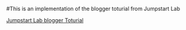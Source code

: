 #This is an implementation of the blogger toturial from Jumpstart Lab

[Jumpstart Lab blogger Toturial](http://tutorials.jumpstartlab.com/projects/blogger.html)
